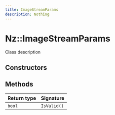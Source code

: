 ```yaml
---
title: ImageStreamParams
description: Nothing
---
```


# Nz::ImageStreamParams

Class description

## Constructors


## Methods

| Return type | Signature |
| ----------- | --------- |
| `bool` | `IsValid()` |

